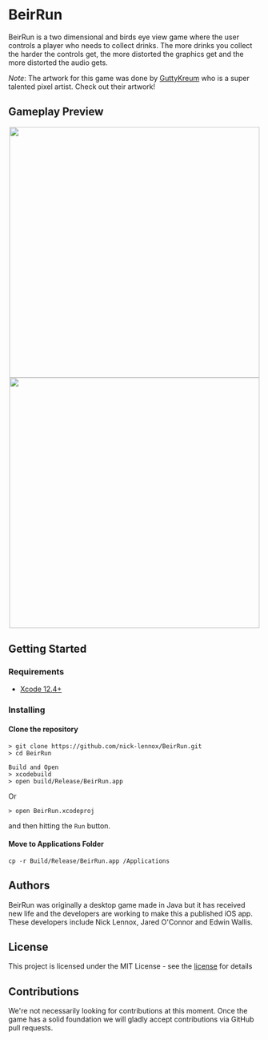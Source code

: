 # BeirRun

BeirRun is a two dimensional and birds eye view game where the user controls a player who needs to collect drinks. The more drinks you collect the harder the controls get, the more distorted the graphics get and the more distorted the audio gets.

*Note*: The artwork for this game was done by [GuttyKreum](https://guttykreum.itch.io/) who is a super talented pixel artist. Check out their artwork!

## Gameplay Preview
<p align="center">

<img src="https://i.gyazo.com/4f2bd0d6ace819ea745efd93f4ae36f5.gif" width=500>

<img src="https://i.gyazo.com/c383a1a440502687d8caa50d50b56bd2.gif" width=500>
</p>

## Getting Started

### Requirements

* [Xcode 12.4+](https://developer.apple.com/xcode/)

### Installing

#### Clone the repository
```
> git clone https://github.com/nick-lennox/BeirRun.git
> cd BeirRun
```

```
Build and Open
> xcodebuild
> open build/Release/BeirRun.app
```

Or

```
> open BeirRun.xcodeproj
```

and then hitting the `Run` button.

#### Move to Applications Folder

```
cp -r Build/Release/BeirRun.app /Applications
```

## Authors

BeirRun was originally a desktop game made in Java but it has received new life and the developers are working to make this a published iOS app. These developers include Nick Lennox, Jared O'Connor and Edwin Wallis.

## License

This project is licensed under the MIT License - see the [license](https://github.com/nick-lennox/BeirRun/blob/master/LICENSE) for details

## Contributions

We're not necessarily looking for contributions at this moment. Once the game has a solid foundation we will gladly accept contributions via GitHub pull requests.
